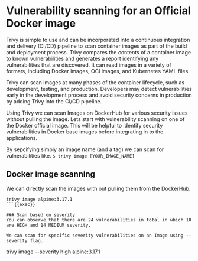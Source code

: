 # Vulnerability scanning for an Official Docker image
Trivy is simple to use and can be incorporated into a continuous integration and delivery (CI/CD) pipeline to scan container images as part of the build and deployment process. Trivy compares the contents of a container image to known vulnerabilities and generates a report identifying any vulnerabilities that are discovered. It can read images in a variety of formats, including Docker images, OCI images, and Kubernetes YAML files.

Trivy can scan images at many phases of the container lifecycle, such as development, testing, and production. Developers may detect vulnerabilities early in the development process and avoid security concerns in production by adding Trivy into the CI/CD pipeline.

Using Trivy we can scan Images on DockerHub for various security issues without pulling the image. Lets start with vulnerability scanning on one of the Docker official image. This will be helpful to identify security vulnerabilities in Docker base images before integrating in to the applications.

By sepcifying simply an image name (and a tag) we can scan for vulnerabilities like.
`$ trivy image [YOUR_IMAGE_NAME]`

## Docker image scanning
We can directly scan the images with out pulling them from the DockerHub.
```
trivy image alpine:3.17.1
```{{exec}}

### Scan based on severity
You can observe that there are 24 vulnerabilities in total in which 10 are HIGH and 14 MEDIUM severity.

We can scan for specific severity vulnerabilities on an Image using --severity flag. 
```
trivy image --severity high alpine:3.17.1
```{{exec}}
